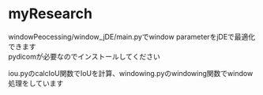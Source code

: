 # myResearch


windowPeocessing/window_jDE/main.pyでwindow parameterをjDEで最適化できます  
pydicomが必要なのでインストールしてください

iou.pyのcalcIoU関数でIoUを計算、windowing.pyのwindowing関数でwindow処理をしています
